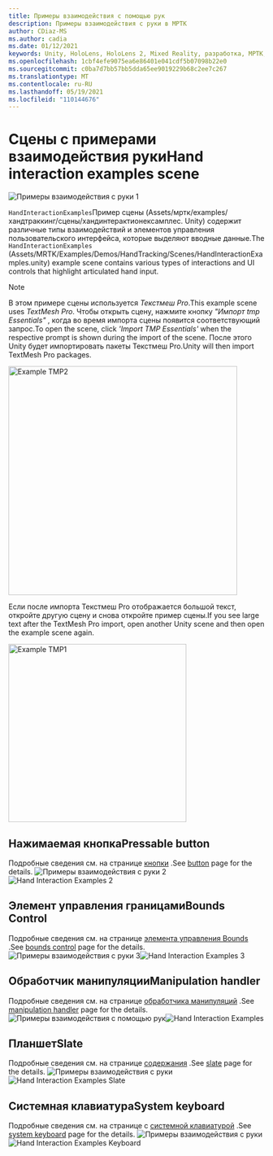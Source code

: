 ```yaml
---
title: Примеры взаимодействия с помощью рук
description: Примеры взаимодействия с руки в МРТК
author: CDiaz-MS
ms.author: cadia
ms.date: 01/12/2021
keywords: Unity, HoloLens, HoloLens 2, Mixed Reality, разработка, МРТК, взаимодействия с руки, элемент управления "границы", кнопки
ms.openlocfilehash: 1cbf4efe9075ea6e86401e041cdf5b07098b22e0
ms.sourcegitcommit: c0ba7d7bb57bb5dda65ee9019229b68c2ee7c267
ms.translationtype: MT
ms.contentlocale: ru-RU
ms.lasthandoff: 05/19/2021
ms.locfileid: "110144676"
---
```

# <a name="hand-interaction-examples-scene"></a><span data-ttu-id="37baf-104">Сцены с примерами взаимодействия руки</span><span class="sxs-lookup"><span data-stu-id="37baf-104">Hand interaction examples scene</span></span>

![Примеры взаимодействия с руки 1](../images/MRTK_Examples.png)

<span data-ttu-id="37baf-106">`HandInteractionExamples`Пример сцены (Assets/мртк/examples/хандтраккинг/сцены/хандинтерактионексамплес. Unity) содержит различные типы взаимодействий и элементов управления пользовательского интерфейса, которые выделяют вводные данные.</span><span class="sxs-lookup"><span data-stu-id="37baf-106">The `HandInteractionExamples` (Assets/MRTK/Examples/Demos/HandTracking/Scenes/HandInteractionExamples.unity) example scene contains various types of interactions and UI controls that highlight articulated hand input.</span></span>

> [!NOTE]
> <span data-ttu-id="37baf-107">В этом примере сцены используется *Текстмеш Pro*.</span><span class="sxs-lookup"><span data-stu-id="37baf-107">This example scene uses *TextMesh Pro*.</span></span> <span data-ttu-id="37baf-108">Чтобы открыть сцену, нажмите кнопку *"Импорт tmp Essentials"* , когда во время импорта сцены появится соответствующий запрос.</span><span class="sxs-lookup"><span data-stu-id="37baf-108">To open the scene, click *'Import TMP Essentials'* when the respective prompt is shown during the import of the scene.</span></span> <span data-ttu-id="37baf-109">После этого Unity будет импортировать пакеты Текстмеш Pro.</span><span class="sxs-lookup"><span data-stu-id="37baf-109">Unity will then import TextMesh Pro packages.</span></span>

<img src="../images/hand-interaction-examples/MRTK_Examples_TMP2.png" width="450" alt="Example TMP2">

<span data-ttu-id="37baf-110">Если после импорта Текстмеш Pro отображается большой текст, откройте другую сцену и снова откройте пример сцены.</span><span class="sxs-lookup"><span data-stu-id="37baf-110">If you see large text after the TextMesh Pro import, open another Unity scene and then open the example scene again.</span></span>

<img src="../images/hand-interaction-examples/MRTK_Examples_TMP1.png" width="350" alt="Example TMP1">

## <a name="pressable-button"></a><span data-ttu-id="37baf-111">Нажимаемая кнопка</span><span class="sxs-lookup"><span data-stu-id="37baf-111">Pressable button</span></span>

<span data-ttu-id="37baf-112">Подробные сведения см. на странице [кнопки](../ux-building-blocks/button.md) .</span><span class="sxs-lookup"><span data-stu-id="37baf-112">See [button](../ux-building-blocks/button.md) page for the details.</span></span>
<span data-ttu-id="37baf-113">![Примеры взаимодействия с руки 2](../images/hand-interaction-examples/MRTK_Examples_PressTouch.png)</span><span class="sxs-lookup"><span data-stu-id="37baf-113">![Hand Interaction Examples 2](../images/hand-interaction-examples/MRTK_Examples_PressTouch.png)</span></span>

## <a name="bounds-control"></a><span data-ttu-id="37baf-114">Элемент управления границами</span><span class="sxs-lookup"><span data-stu-id="37baf-114">Bounds Control</span></span>

<span data-ttu-id="37baf-115">Подробные сведения см. на странице [элемента управления Bounds](../ux-building-blocks/bounds-control.md) .</span><span class="sxs-lookup"><span data-stu-id="37baf-115">See [bounds control](../ux-building-blocks/bounds-control.md) page for the details.</span></span>
<span data-ttu-id="37baf-116">![Примеры взаимодействия с руки 3](../images/hand-interaction-examples/MRTK_Examples_BoundingBox.png)</span><span class="sxs-lookup"><span data-stu-id="37baf-116">![Hand Interaction Examples 3](../images/hand-interaction-examples/MRTK_Examples_BoundingBox.png)</span></span>

## <a name="manipulation-handler"></a><span data-ttu-id="37baf-117">Обработчик манипуляции</span><span class="sxs-lookup"><span data-stu-id="37baf-117">Manipulation handler</span></span>

<span data-ttu-id="37baf-118">Подробные сведения см. на странице [обработчика манипуляций](../ux-building-blocks/manipulation-handler.md) .</span><span class="sxs-lookup"><span data-stu-id="37baf-118">See [manipulation handler](../ux-building-blocks/manipulation-handler.md) page for the details.</span></span>
<span data-ttu-id="37baf-119">![Примеры взаимодействия с помощью рук](../images/hand-interaction-examples/MRTK_Examples_Manipulation.png)</span><span class="sxs-lookup"><span data-stu-id="37baf-119">![Hand Interaction Examples](../images/hand-interaction-examples/MRTK_Examples_Manipulation.png)</span></span>

## <a name="slate"></a><span data-ttu-id="37baf-120">Планшет</span><span class="sxs-lookup"><span data-stu-id="37baf-120">Slate</span></span>

<span data-ttu-id="37baf-121">Подробные сведения см. на странице [содержания](../ux-building-blocks/slate.md) .</span><span class="sxs-lookup"><span data-stu-id="37baf-121">See [slate](../ux-building-blocks/slate.md) page for the details.</span></span>
<span data-ttu-id="37baf-122">![Примеры взаимодействия с руки](../images/hand-interaction-examples/MRTK_Examples_Slate.png)</span><span class="sxs-lookup"><span data-stu-id="37baf-122">![Hand Interaction Examples Slate](../images/hand-interaction-examples/MRTK_Examples_Slate.png)</span></span>

## <a name="system-keyboard"></a><span data-ttu-id="37baf-123">Системная клавиатура</span><span class="sxs-lookup"><span data-stu-id="37baf-123">System keyboard</span></span>

<span data-ttu-id="37baf-124">Подробные сведения см. на странице с [системной клавиатурой](../ux-building-blocks/system-keyboard.md) .</span><span class="sxs-lookup"><span data-stu-id="37baf-124">See [system keyboard](../ux-building-blocks/system-keyboard.md) page for the details.</span></span>
<span data-ttu-id="37baf-125">![Примеры взаимодействия с руки](../images/hand-interaction-examples/MRTK_Examples_Keyboard.png)</span><span class="sxs-lookup"><span data-stu-id="37baf-125">![Hand Interaction Examples Keyboard](../images/hand-interaction-examples/MRTK_Examples_Keyboard.png)</span></span>
